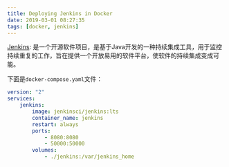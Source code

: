 ```yaml
---
title: Deploying Jenkins in Docker
date: 2019-03-01 08:27:35
tags: [docker, jenkins]
---
```


[Jenkins][]: 是一个开源软件项目，是基于Java开发的一种持续集成工具，用于监控持续重复的工作，旨在提供一个开放易用的软件平台，使软件的持续集成变成可能。

下面是`docker-compose.yaml`文件：

```yaml
version: "2"
services:
    jenkins:
        image: jenkinsci/jenkins:lts
        container_name: jenkins
        restart: always
        ports:
            - 8080:8080
            - 50000:50000
        volumes:
            - ./jenkins:/var/jenkins_home
```


[Jenkins]: https://jenkins.io/
